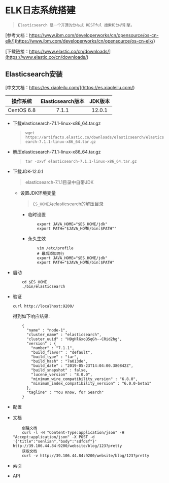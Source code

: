 # ELK日志系统搭建
> `Elasticsearch 是一个开源的分布式 RESTful 搜索和分析引擎。`

[参考文档：https://www.ibm.com/developerworks/cn/opensource/os-cn-elk/](<https://www.ibm.com/developerworks/cn/opensource/os-cn-elk/>)

[下载链接：https://www.elastic.co/cn/downloads/](<https://www.elastic.co/cn/downloads/>)

## Elasticsearch安装
[中文文档：https://es.xiaoleilu.com/](<https://es.xiaoleilu.com/>)

操作系统|Elasticsearch版本|JDK版本|            
:------:|:------:|:------:|    
CentOS 6.8|7.1.1|12.0.1

- 下载elasticsearch-7.1.1-linux-x86_64.tar.gz
    > `wget https://artifacts.elastic.co/downloads/elasticsearch/elasticsearch-7.1.1-linux-x86_64.tar.gz`


- 解压elasticsearch-7.1.1-linux-x86_64.tar.gz
    > `tar -zxvf elasticsearch-7.1.1-linux-x86_64.tar.gz`    


- 下载JDK-12.0.1
    > elasticsearch-7.1.1目录中自带JDK 
    - 设置JDK环境变量
        > `ES_HOME`为elasticsearch的解压目录
        - 临时设置
            ``` ENV
                export JAVA_HOME="$ES_HOME/jdk"
                export PATH="$JAVA_HOME/bin:$PATH""
            ```
        - 永久生效
            ```/etc/profile
                vim /etc/profile
                # 最后添加两行
                export JAVA_HOME="$ES_HOME/jdk"
                export PATH="$JAVA_HOME/bin:$PATH"
            ```
            
            
- 启动
    ```start
        cd $ES_HOME
        ./bin/elasticsearch
    ```    
   
        
- 验证
    
    `curl http://localhost:9200/`
    
    得到如下响应结果:
    ```stdout
        {
          "name" : "node-1",
          "cluster_name" : "elasticsearch",
          "cluster_uuid" : "H9gHlGxoQ5qGh--CRid2hg",
          "version" : {
            "number" : "7.1.1",
            "build_flavor" : "default",
            "build_type" : "tar",
            "build_hash" : "7a013de",
            "build_date" : "2019-05-23T14:04:00.380842Z",
            "build_snapshot" : false,
            "lucene_version" : "8.0.0",
            "minimum_wire_compatibility_version" : "6.8.0",
            "minimum_index_compatibility_version" : "6.0.0-beta1"
          },
          "tagline" : "You Know, for Search"
        }
    ```


- 配置

- 文档
    ```demo
        创建文档
        curl -l -H "Content-Type:application/json" -H "Accept:application/json" -X POST -d '{"title":"senlian","body":"sdfdsf"}' http://39.106.44.84:9200/website/blog/123?pretty
        获取文档
        curl -v http://39.106.44.84:9200/website/blog/123?pretty
    ```
- 索引
- API


